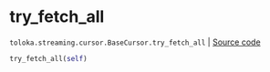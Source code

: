 # try_fetch_all
`toloka.streaming.cursor.BaseCursor.try_fetch_all` | [Source code](https://github.com/Toloka/toloka-kit/blob/v1.1.1/src/streaming/cursor.py#L124)

```python
try_fetch_all(self)
```

